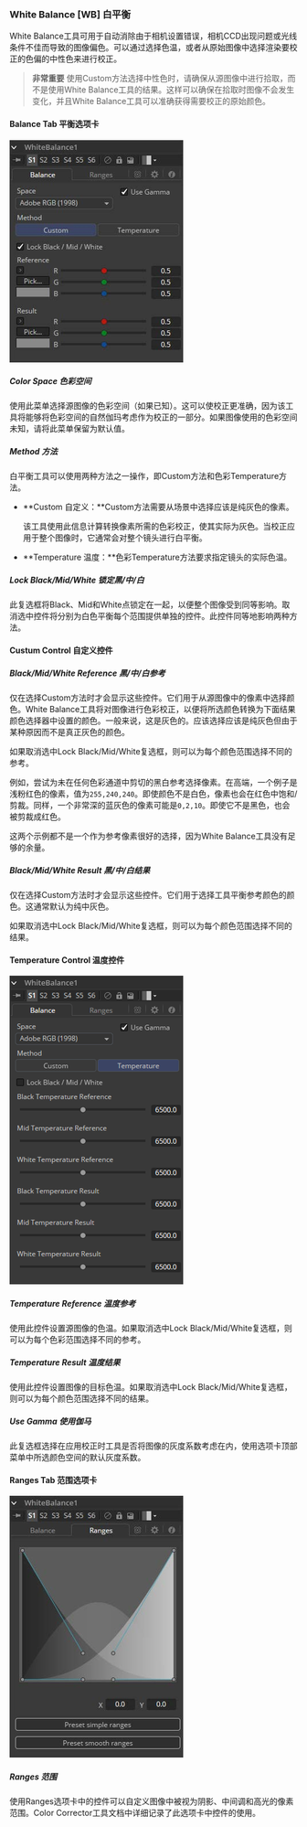 ### White Balance [WB] 白平衡

White Balance工具可用于自动消除由于相机设置错误，相机CCD出现问题或光线条件不佳而导致的图像偏色。可以通过选择色温，或者从原始图像中选择渲染要校正的色偏的中性色来进行校正。

> **非常重要** 使用Custom方法选择中性色时，请确保从源图像中进行拾取，而不是使用White Balance工具的结果。这样可以确保在拾取时图像不会发生变化，并且White Balance工具可以准确获得需要校正的原始颜色。

#### Balance Tab 平衡选项卡

![WB_Balance](images/WB_Balance.jpg)

##### Color Space 色彩空间 

使用此菜单选择源图像的色彩空间（如果已知）。这可以使校正更准确，因为该工具将能够将色彩空间的自然伽玛考虑作为校正的一部分。如果图像使用的色彩空间未知，请将此菜单保留为默认值。

##### Method 方法

白平衡工具可以使用两种方法之一操作，即Custom方法和色彩Temperature方法。

- **Custom 自定义：**Custom方法需要从场景中选择应该是纯灰色的像素。

  该工具使用此信息计算转换像素所需的色彩校正，使其实际为灰色。当校正应用于整个图像时，它通常会对整个镜头进行白平衡。

- **Temperature 温度：**色彩Temperature方法要求指定镜头的实际色温。

##### Lock Black/Mid/White 锁定黑/中/白

此复选框将Black、Mid和White点锁定在一起，以便整个图像受到同等影响。取消选中控件将分别为白色平衡每个范围提供单独的控件。此控件同等地影响两种方法。

#### Custum Control 自定义控件

##### Black/Mid/White Reference 黑/中/白参考

仅在选择Custom方法时才会显示这些控件。它们用于从源图像中的像素中选择颜色。White Balance工具将对图像进行色彩校正，以便将所选颜色转换为下面结果颜色选择器中设置的颜色。一般来说，这是灰色的。应该选择应该是纯灰色但由于某种原因而不是真正灰色的颜色。

如果取消选中Lock Black/Mid/White复选框，则可以为每个颜色范围选择不同的参考。

例如，尝试为未在任何色彩通道中剪切的黑白参考选择像素。在高端，一个例子是浅粉红色的像素，值为`255,240,240`。即使颜色不是白色，像素也会在红色中饱和/剪裁。同样，一个非常深的蓝灰色的像素可能是`0,2,10`。即使它不是黑色，也会被剪裁成红色。

这两个示例都不是一个作为参考像素很好的选择，因为White Balance工具没有足够的余量。

##### Black/Mid/White Result 黑/中/白结果

仅在选择Custom方法时才会显示这些控件。它们用于选择工具平衡参考颜色的颜色。这通常默认为纯中灰色。

如果取消选中Lock Black/Mid/White复选框，则可以为每个颜色范围选择不同的结果。

#### Temperature Control 温度控件

![WB_TemperatureControl](images/WB_TemperatureControl.png)

##### Temperature Reference 温度参考

使用此控件设置源图像的色温。如果取消选中Lock Black/Mid/White复选框，则可以为每个色彩范围选择不同的参考。

##### Temperature Result 温度结果

使用此控件设置图像的目标色温。如果取消选中Lock Black/Mid/White复选框，则可以为每个颜色范围选择不同的结果。

##### Use Gamma 使用伽马

此复选框选择在应用校正时工具是否将图像的灰度系数考虑在内，使用选项卡顶部菜单中所选颜色空间的默认灰度系数。

#### Ranges Tab 范围选项卡

![WB_RangesTab](images/WB_RangesTab.jpg)

##### Ranges 范围

使用Ranges选项卡中的控件可以自定义图像中被视为阴影、中间调和高光的像素范围。Color Corrector工具文档中详细记录了此选项卡中控件的使用。